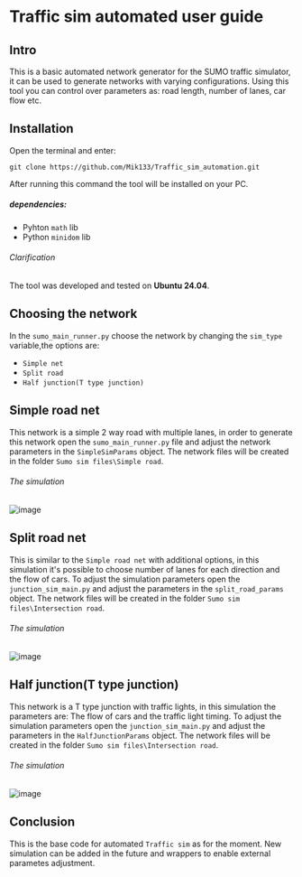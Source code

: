 # Traffic sim automated user guide
## Intro
This is a basic automated network generator for the SUMO traffic simulator, it can be used to generate networks with varying configurations.
Using this tool you can control over parameters as: road length, number of lanes, car flow etc.
## Installation
Open the terminal and enter:
```
git clone https://github.com/Mik133/Traffic_sim_automation.git
```
After running this command the tool will be installed on your PC.
##### dependencies:
* Pyhton `math` lib
* Python `minidom` lib
###### Clarification
The tool was developed and tested on **Ubuntu 24.04**.
## Choosing the network 
In the `sumo_main_runner.py` choose the network by changing the `sim_type` variable,the options are:
* `Simple net`
* `Split road`
* `Half junction(T type junction)`
## Simple road net
This network is a simple 2 way road with multiple lanes, in order to generate this network open the `sumo_main_runner.py` file and 
adjust the network parameters in the `SimpleSimParams` object.
The network files will be created in the folder `Sumo sim files\Simple road`.
###### The simulation
![image](https://github.com/user-attachments/assets/f6ee6a1a-753c-4a9f-8650-4891cc5cb05b)

## Split road net
This is similar to the `Simple road net` with additional options, in this simulation it's possible to choose number
of lanes for each direction and the flow of cars.
To adjust the simulation parameters open the `junction_sim_main.py` and adjust the parameters in the `split_road_params` object.
The network files will be created in the folder `Sumo sim files\Intersection road`.
###### The simulation
![image](https://github.com/user-attachments/assets/c54705ca-4525-44c7-9bd3-cb5f6d6e2e4f)

## Half junction(T type junction)
This network is a T type junction with traffic lights, in this simulation the parameters are:
The flow of cars and the traffic light timing.
To adjust the simulation parameters open the `junction_sim_main.py` and adjust the parameters in the `HalfJunctionParams` object.
The network files will be created in the folder `Sumo sim files\Intersection road`.

###### The simulation
![image](https://github.com/user-attachments/assets/306d19c9-0061-451a-8e1e-db255786778a)

## Conclusion 
This is the base code for automated `Traffic sim` as for the moment.
New simulation can be added in the future and wrappers to enable external parametes adjustment.
